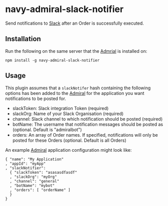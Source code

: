 # navy-admiral-slack-notifier

Send notifications to [Slack](https://slack.com/) after an Order is successfully executed.

## Installation

Run the following on the same server that the [Admrial](https://github.com/microadam/navy-admiral) is installed on:

    npm install -g navy-admiral-slack-notifier

## Usage

This plugin assumes that a `slackNotifer` hash containing the following options has been added to the [Admiral](http://github.com/microadam/navy-admiral) for the application you want notifications to be posted for.

* slackToken: Slack integration Token (required)
* slackOrg: Name of your Slack Organisation (required)
* channel: Slack channel to which notification should be posted (required)
* botName: The username that notification messages should be posted as (optional. Default is "admiralbot")
* orders: An array of Order names. If specified, notifications will only be posted for these Orders (optional. Default is all Orders)

An example [Admiral](http://github.com/microadam/navy-admiral) application configuration might look like:

    { "name": "My Application"
    , "appId": "myApp"
    , "slackNotifier":
      { "slackToken": "asasasdfasdf"
      , "slackOrg": "myOrg"
      , "channel": "general"
      , "botName": "mybot"
      , "orders": [ "orderName" ]
      }
    }
